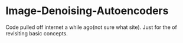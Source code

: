 # Image-Denoising-Autoencoders

Code pulled off internet a while ago(not sure what site). Just for the of revisiting basic concepts.
